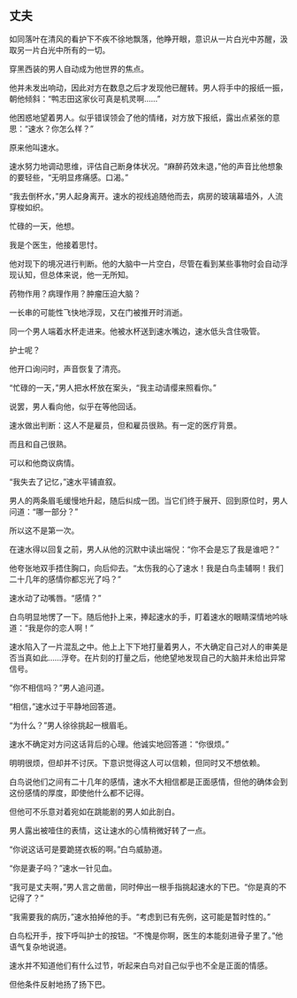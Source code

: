

## 丈夫

如同落叶在清风的看护下不疾不徐地飘落，他睁开眼，意识从一片白光中苏醒，汲取另一片白光中所有的一切。

穿黑西装的男人自动成为他世界的焦点。

他并未发出响动，因此对方在数息之后才发现他已醒转。男人将手中的报纸一振，朝他倾斜：“鸭志田这家伙可真是机灵啊……”

他困惑地望着男人。似乎错误领会了他的情绪，对方放下报纸，露出点紧张的意思：“速水？你怎么样？”

原来他叫速水。

速水努力地调动思维，评估自己断身体状况。“麻醉药效未退，”他的声音比他想象的要轻些，“无明显疼痛感。口渴。”

“我去倒杯水，”男人起身离开。速水的视线追随他而去，病房的玻璃幕墙外，人流穿梭如织。

忙碌的一天，他想。

我是个医生，他接着思忖。

他对现下的境况进行判断。他的大脑中一片空白，尽管在看到某些事物时会自动浮现认知，但总体来说，他一无所知。

药物作用？病理作用？肿瘤压迫大脑？

一长串的可能性飞快地浮现，又在门被推开时消逝。

同一个男人端着水杯走进来。他被水杯送到速水嘴边，速水低头含住吸管。

护士呢？

他开口询问时，声音恢复了清亮。

“忙碌的一天，”男人把水杯放在案头，“我主动请缨来照看你。”

说罢，男人看向他，似乎在等他回话。

速水做出判断：这人不是雇员，但和雇员很熟。有一定的医疗背景。

而且和自己很熟。

可以和他商议病情。

“我失去了记忆，”速水平铺直叙。

男人的两条眉毛缓慢地升起，随后纠成一团。当它们终于展开、回到原位时，男人问道：“哪一部分？”

所以这不是第一次。

在速水得以回复之前，男人从他的沉默中读出端倪：“你不会是忘了我是谁吧？”

他夸张地双手捂住胸口，向后仰去。“太伤我的心了速水！我是白鸟圭辅啊！我们二十几年的感情你都忘光了吗？”

速水动了动嘴唇。“感情？”

白鸟明显地愣了一下。随后他扑上来，捧起速水的手，盯着速水的眼睛深情地吟咏道：“我是你的恋人啊！”

速水陷入了一片混乱之中。他上上下下地打量着男人，不大确定自己对人的审美是否当真如此……浮夸。在片刻的打量之后，他绝望地发现自己的大脑并未给出异常信号。

“你不相信吗？”男人追问道。

“相信，”速水过于平静地回答道。

“为什么？”男人徐徐挑起一根眉毛。

速水不确定对方问这话背后的心理。他诚实地回答道：“你很烦。”

明明很烦，但却并不讨厌。下意识觉得这人可以信赖，但同时又不想依赖。

白鸟说他们之间有二十几年的感情，速水不大相信都是正面感情，但他的确体会到这份感情的厚度，即使他什么都不记得。

但他可不乐意对着宛如在跳能剧的男人如此剖白。

男人露出被噎住的表情，这让速水的心情稍微好转了一点。

“你说这话可是要跪搓衣板的啊。”白鸟威胁道。

“你是妻子吗？”速水一针见血。

“我可是丈夫啊，”男人言之凿凿，同时伸出一根手指挑起速水的下巴。“你是真的不记得了？”

“我需要我的病历，”速水拍掉他的手。“考虑到已有先例，这可能是暂时性的。”

白鸟松开手，按下呼叫护士的按钮。“不愧是你啊，医生的本能刻进骨子里了。”他语气复杂地说道。

速水并不知道他们有什么过节，听起来白鸟对自己似乎也不全是正面的情感。

但他条件反射地扬了扬下巴。
